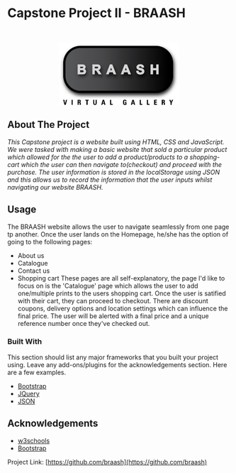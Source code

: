 # Capstone Project II - BRAASH

<!-- Project Logo -->
<br />
<p align="center">
  <a href="https://github.com/BRAASH">
    <img src="images/Logo.png" alt="Logo" height="140" width="auto">
  </a>
  
</p>


## About The Project


*This Capstone project is a website built using HTML, CSS and JavaScript. We were tasked with making a basic website that sold a particular product which allowed for the the user to add a product/products to a shopping-cart which the user can then navigate to(checkout) and proceed with the purchase. The user information is stored in the localStorage using JSON and this allows us to record the information that the user inputs whilst navigating our website BRAASH.*

## Usage

The BRAASH website allows the user to navigate seamlessly from one page tp another. Once the user lands on the Homepage, he/she has the option of going to the following pages:
* About us
* Catalogue
* Contact us
* Shopping cart
These pages are all self-explanatory, the page I'd like to focus on is the 'Catalogue' page which allows the user to add one/multiple prints to the users shopping cart. Once the user is satified with their cart, they can proceed to checkout. There are discount coupons, delivery options and location settings which can influence the final price. The user will be alerted with a final price and a unique reference number once they've checked out. 


### Built With
This section should list any major frameworks that you built your project using. Leave any add-ons/plugins for the acknowledgements section. Here are a few examples.
* [Bootstrap](https://getbootstrap.com)
* [JQuery](https://jquery.com)
* [JSON](https://www.json.org/json-en.html)

## Acknowledgements
* [w3schools](https://www.w3schools.com/)
* [Bootstrap](https://getbootstrap.com)


Project Link: [https://github.com/braash](https://github.com/braash)

